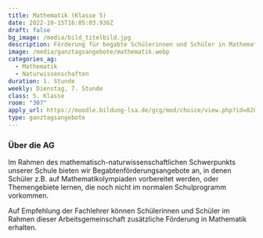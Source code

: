 ```yaml
---
title: Mathematik (Klasse 5)
date: 2022-10-15T16:05:03.936Z
draft: false
bg_image: /media/bild_titelbild.jpg
description: Förderung für begabte Schülerinnen und Schüler in Mathematik.
image: /media/ganztagsangebote/mathematik.webp
categories_ag:
  - Mathematik
  - Naturwissenschaften
duration: 1. Stunde
weekly: Dienstag, 7. Stunde
class: 5. Klasse
room: "307"
apply_url: https://moodle.bildung-lsa.de/gcg/mod/choice/view.php?id=828
type: ganztagsangebote
---
```

### Über die AG

Im Rahmen des mathematisch-naturwissenschaftlichen Schwerpunkts unserer Schule bieten wir Begabtenförderungsangebote an, in denen Schüler z.B. auf Mathematikolympiaden vorbereitet werden, oder Themengebiete lernen, die noch nicht im normalen Schulprogramm vorkommen.

Auf Empfehlung der Fachlehrer können Schülerinnen und Schüler im Rahmen dieser Arbeitsgemeinschaft zusätzliche Förderung in Mathematik erhalten.